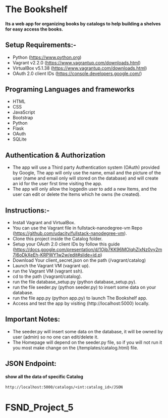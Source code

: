 
# The Bookshelf
#### Its a web app for organizing books by catalogs to help building a shelves for easy access the books.

## Setup Requirements:-
- Python  (https://www.python.org)
- Vagrant v2.2.0  (https://www.vagrantup.com/downloads.html) 
- VirtualBox v5.1.38  (https://www.vagrantup.com/downloads.html)
- OAuth 2.0 client IDs (https://console.developers.google.com/)

## Programing Languages and frameworks
- HTML
- CSS
- JavaScript
- Bootstrap
- Python
- Flask
- OAuth
- SQLite

## Authentication & Authorization
- The app will use a Third party Authentication system (OAuth) provided by Google, The app will only use the name, email and the picture of the user (name and email only will stored on the database) and will create an id for the user first time visiting the app.
- The app will only allow the loggedin user to add a new Items, and the user can edit or delete the Items which he owns (he created).


## Instructions:-
- Install Vagrant and VirtualBox.
- You can use the Vagrant file in fullstack-nanodegree-vm Repo (https://github.com/udacity/fullstack-nanodegree-vm).
- Clone this project inside the Catalog folder.
- Setup your OAuth 2.0 client IDs by follow this guide (https://docs.google.com/presentation/d/1Ojb7KK96MOlqhZlxNz0vy2m7I6oDkXeEh-KRPWY1w2w/edit#slide=id.p)
- Download Your client_secret.json on the path (/vagrant/catalog)
- Launch the Vagrant VM (vagrant up).
- run the Vagrant VM (vagrant ssh).
- cd to the path (/vagrant/catalog).
- run the file database_setup.py (python database_setup.py).
- run the file seeder.py (python seeder.py) to insert some data on your database.
- run the file app.py (python app.py) to launch The Bookshelf app.
- Access and test the app by visiting (http://localhost:5000) locally.

## Important Notes: 
- The seeder.py will insert some data on the database, it will be owned by user (admin) so no one can edit/delete it.
- The Homepage will depend on the seeder.py file, so if you will not run it you most make change on the (/templates/catalog.html) file.



## JSON Endpoint:
#### show all the data of specific Catalog
````
http://localhost:5000/catalogs/<int:catalog_id>/JSON
````

# FSND_Project_5
